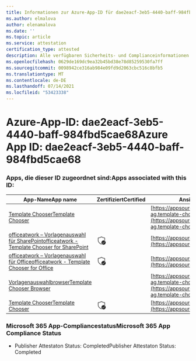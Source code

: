 ```yaml
---
title: Informationen zur Azure-App-ID für dae2eacf-3eb5-4440-baff-984fbd5cae68
ms.author: elmalova
author: elenamalova
ms.date: ''
ms.topic: article
ms.service: attestation
certification_type: attested
description: Alle verfügbaren Sicherheits- und Complianceinformationen für dae2eacf-3eb5-4440-baff-984fbd5cae68.
ms.openlocfilehash: 0629de169dc9ea32b45bd38e78d85259530fa7ff
ms.sourcegitcommit: 0098942ce316ab984e09fd9d2063cbc516c8bfb5
ms.translationtype: MT
ms.contentlocale: de-DE
ms.lasthandoff: 07/14/2021
ms.locfileid: "53423338"
---
```

# <a name="azure-app-id-dae2eacf-3eb5-4440-baff-984fbd5cae68"></a><span data-ttu-id="2ed4f-103">Azure-App-ID: dae2eacf-3eb5-4440-baff-984fbd5cae68</span><span class="sxs-lookup"><span data-stu-id="2ed4f-103">Azure App ID: dae2eacf-3eb5-4440-baff-984fbd5cae68</span></span>


### <a name="apps-associated-with-this-id"></a><span data-ttu-id="2ed4f-104">Apps, die dieser ID zugeordnet sind:</span><span class="sxs-lookup"><span data-stu-id="2ed4f-104">Apps associated with this ID:</span></span>
| <span data-ttu-id="2ed4f-105">**App-Name**</span><span class="sxs-lookup"><span data-stu-id="2ed4f-105">**App name**</span></span> | <span data-ttu-id="2ed4f-106">**Zertifiziert**</span><span class="sxs-lookup"><span data-stu-id="2ed4f-106">**Certified**</span></span> | <span data-ttu-id="2ed4f-107">**Ansicht in AppSource**</span><span class="sxs-lookup"><span data-stu-id="2ed4f-107">**View in AppSource**</span></span> |
|-|-|-|
| [<span data-ttu-id="2ed4f-108">Template Chooser</span><span class="sxs-lookup"><span data-stu-id="2ed4f-108">Template Chooser</span></span>](https://docs.microsoft.com/en-us/microsoft-365-app-certification/forward/officeatwork-ag.template-chooser) |  | [https://appsource.microsoft.com/product/office/officeatwork-ag.template-chooser](https://appsource.microsoft.com/product/office/officeatwork-ag.template-chooser) |
| [<span data-ttu-id="2ed4f-109">officeatwork – Vorlagenauswahl für SharePoint</span><span class="sxs-lookup"><span data-stu-id="2ed4f-109">officeatwork - Template Chooser for SharePoint</span></span>](https://docs.microsoft.com/en-us/microsoft-365-app-certification/forward/WA200001923) | <img alt="Certified application badge" src="../media/certified-badge.png" height="25" width="25" /> | [https://appsource.microsoft.com/product/office/WA200001923](https://appsource.microsoft.com/product/office/WA200001923) |
| [<span data-ttu-id="2ed4f-110">officeatwork – Vorlagenauswahl für Office</span><span class="sxs-lookup"><span data-stu-id="2ed4f-110">officeatwork - Template Chooser for Office</span></span>](https://docs.microsoft.com/en-us/microsoft-365-app-certification/forward/WA104380050) | <img alt="Certified application badge" src="../media/certified-badge.png" height="25" width="25" /> | [https://appsource.microsoft.com/product/office/WA104380050](https://appsource.microsoft.com/product/office/WA104380050) |
| [<span data-ttu-id="2ed4f-111">Vorlagenauswahlbrowser</span><span class="sxs-lookup"><span data-stu-id="2ed4f-111">Template Chooser Browser</span></span>](https://docs.microsoft.com/en-us/microsoft-365-app-certification/forward/officeatwork-ag.template-chooser-browser) |  | [https://appsource.microsoft.com/product/office/officeatwork-ag.template-chooser-browser](https://appsource.microsoft.com/product/office/officeatwork-ag.template-chooser-browser) |
| [<span data-ttu-id="2ed4f-112">Template Chooser</span><span class="sxs-lookup"><span data-stu-id="2ed4f-112">Template Chooser</span></span>](https://docs.microsoft.com/en-us/microsoft-365-app-certification/forward/WA200000110) | <img alt="Certified application badge" src="../media/certified-badge.png" height="25" width="25" /> | [https://appsource.microsoft.com/product/office/WA200000110](https://appsource.microsoft.com/product/office/WA200000110) |

### <a name="microsoft-365-app-compliance-status"></a><span data-ttu-id="2ed4f-113">Microsoft 365 App-Compliancestatus</span><span class="sxs-lookup"><span data-stu-id="2ed4f-113">Microsoft 365 App Compliance Status</span></span>
- <span data-ttu-id="2ed4f-114">Publisher Attestaton Status: Completed</span><span class="sxs-lookup"><span data-stu-id="2ed4f-114">Publisher Attestaton Status: Completed</span></span>
